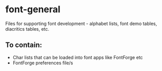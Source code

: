 # font-general
 Files for supporting font development - alphabet lists, font demo tables, diacritics tables, etc.

## To contain:
* Char lists that can be loaded into font apps like FontForge etc  
* FontForge preferences file/s  
